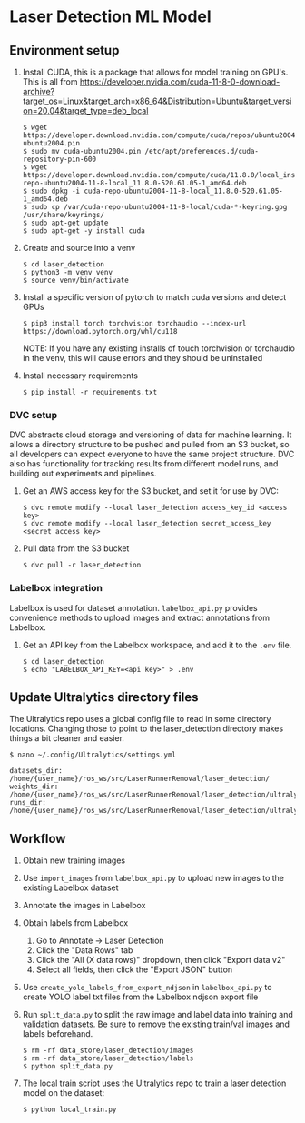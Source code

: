 # Laser Detection ML Model

## Environment setup

1.  Install CUDA, this is a package that allows for model training on GPU's. This is all from https://developer.nvidia.com/cuda-11-8-0-download-archive?target_os=Linux&target_arch=x86_64&Distribution=Ubuntu&target_version=20.04&target_type=deb_local

        $ wget https://developer.download.nvidia.com/compute/cuda/repos/ubuntu2004/x86_64/cuda-ubuntu2004.pin
        $ sudo mv cuda-ubuntu2004.pin /etc/apt/preferences.d/cuda-repository-pin-600
        $ wget https://developer.download.nvidia.com/compute/cuda/11.8.0/local_installers/cuda-repo-ubuntu2004-11-8-local_11.8.0-520.61.05-1_amd64.deb
        $ sudo dpkg -i cuda-repo-ubuntu2004-11-8-local_11.8.0-520.61.05-1_amd64.deb
        $ sudo cp /var/cuda-repo-ubuntu2004-11-8-local/cuda-*-keyring.gpg /usr/share/keyrings/
        $ sudo apt-get update
        $ sudo apt-get -y install cuda

1.  Create and source into a venv

        $ cd laser_detection
        $ python3 -m venv venv
        $ source venv/bin/activate

1.  Install a specific version of pytorch to match cuda versions and detect GPUs

        $ pip3 install torch torchvision torchaudio --index-url https://download.pytorch.org/whl/cu118

    NOTE: If you have any existing installs of touch torchvision or torchaudio in the venv, this will cause errors and they should be uninstalled

1.  Install necessary requirements

        $ pip install -r requirements.txt

### DVC setup

DVC abstracts cloud storage and versioning of data for machine learning. It allows a directory structure to be pushed and pulled from an S3 bucket, so all developers can expect everyone to have the same project structure. DVC also has functionality for tracking results from different model runs, and building out experiments and pipelines.

1.  Get an AWS access key for the S3 bucket, and set it for use by DVC:

        $ dvc remote modify --local laser_detection access_key_id <access key>
        $ dvc remote modify --local laser_detection secret_access_key <secret access key>

1.  Pull data from the S3 bucket

        $ dvc pull -r laser_detection

### Labelbox integration

Labelbox is used for dataset annotation. `labelbox_api.py` provides convenience methods to upload images and extract annotations from Labelbox.

1.  Get an API key from the Labelbox workspace, and add it to the `.env` file.

        $ cd laser_detection
        $ echo "LABELBOX_API_KEY=<api key>" > .env

## Update Ultralytics directory files

The Ultralytics repo uses a global config file to read in some directory locations. Changing those to point to the laser_detection directory makes things a bit cleaner and easier.

```
$ nano ~/.config/Ultralytics/settings.yml
```

```
datasets_dir: /home/{user_name}/ros_ws/src/LaserRunnerRemoval/laser_detection/
weights_dir: /home/{user_name}/ros_ws/src/LaserRunnerRemoval/laser_detection/ultralytics/weights
runs_dir: /home/{user_name}/ros_ws/src/LaserRunnerRemoval/laser_detection/ultralytics/runs
```

## Workflow

1.  Obtain new training images
1.  Use `import_images` from `labelbox_api.py` to upload new images to the existing Labelbox dataset
1.  Annotate the images in Labelbox
1.  Obtain labels from Labelbox
    1. Go to Annotate -> Laser Detection
    1. Click the "Data Rows" tab
    1. Click the "All (X data rows)" dropdown, then click "Export data v2"
    1. Select all fields, then click the "Export JSON" button
1.  Use `create_yolo_labels_from_export_ndjson` in `labelbox_api.py` to create YOLO label txt files from the Labelbox ndjson export file
1.  Run `split_data.py` to split the raw image and label data into training and validation datasets. Be sure to remove the existing train/val images and labels beforehand.

        $ rm -rf data_store/laser_detection/images
        $ rm -rf data_store/laser_detection/labels
        $ python split_data.py

1.  The local train script uses the Ultralytics repo to train a laser detection model on the dataset:

        $ python local_train.py
